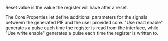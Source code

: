 Reset value is the value the register will have after a reset.

The Core Properties let define additional parameters for the signals betweem the generated PIF and the user provided core. "Use read enable" generates a pulse each time the register is read from the interface, while "Use write enable" generates a pulse each time the register is written to.
